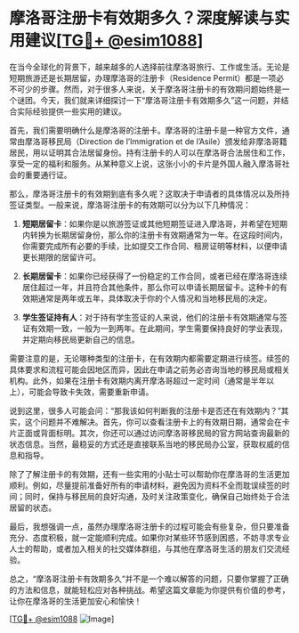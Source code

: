 # 摩洛哥注册卡有效期多久？深度解读与实用建议[[TG💪+ @esim1088](https://t.me/s/esim1088)]

在当今全球化的背景下，越来越多的人选择前往摩洛哥旅行、工作或生活。无论是短期旅游还是长期居留，办理摩洛哥的注册卡（Residence Permit）都是一项必不可少的步骤。然而，对于很多人来说，关于摩洛哥注册卡的有效期问题始终是一个谜团。今天，我们就来详细探讨一下“摩洛哥注册卡有效期多久”这一问题，并结合实际经验提供一些实用的建议。

首先，我们需要明确什么是摩洛哥的注册卡。摩洛哥的注册卡是一种官方文件，通常由摩洛哥移民局（Direction de l’Immigration et de l’Asile）颁发给非摩洛哥籍居民，用以证明其合法居留身份。持有注册卡的人可以在摩洛哥合法居住和工作，享受一定的福利和服务。从某种意义上说，这张小小的卡片是外国人融入摩洛哥社会的重要通行证。

那么，摩洛哥注册卡的有效期到底有多久呢？这取决于申请者的具体情况以及所持签证类型。一般来说，摩洛哥注册卡的有效期可以分为以下几种情况：

1. **短期居留卡**：如果你是以旅游签证或其他短期签证进入摩洛哥，并希望在短期内转换为长期居留身份，那么你的注册卡有效期通常为一年。在这段时间内，你需要完成所有必要的手续，比如提交工作合同、租房证明等材料，以便申请更长期限的居留许可。

2. **长期居留卡**：如果你已经获得了一份稳定的工作合同，或者已经在摩洛哥连续居住超过一年，并且符合其他条件，那么你可以申请长期居留卡。这种卡的有效期通常是两年或五年，具体取决于你的个人情况和当地移民局的决定。

3. **学生签证持有人**：对于持有学生签证的人来说，他们的注册卡有效期通常与签证有效期一致，一般为一到两年。在此期间，学生需要保持良好的学业表现，并定期向移民局更新自己的信息。

需要注意的是，无论哪种类型的注册卡，在有效期内都需要定期进行续签。续签的具体要求和流程可能会因地区而异，因此在申请之前务必咨询当地的移民局或相关机构。此外，如果在注册卡有效期内离开摩洛哥超过一定时间（通常是半年以上），可能会导致卡失效，需要重新申请。

说到这里，很多人可能会问：“那我该如何判断我的注册卡是否还在有效期内？”其实，这个问题并不难解决。首先，你可以查看注册卡上的有效期日期，通常会在卡片正面或背面标明。其次，你还可以通过访问摩洛哥移民局的官方网站查询最新的状态信息。当然，最稳妥的方式还是直接联系当地的移民局办公室，获取权威的信息和指导。

除了了解注册卡的有效期，还有一些实用的小贴士可以帮助你在摩洛哥的生活更加顺利。例如，尽量提前准备好所有的申请材料，避免因为资料不全而耽误续签的时间；同时，保持与移民局的良好沟通，及时关注政策变化，确保自己始终处于合法居留的状态。

最后，我想强调一点，虽然办理摩洛哥注册卡的过程可能会有些复杂，但只要准备充分、态度积极，就一定能顺利完成。如果你对某些环节感到困惑，不妨寻求专业人士的帮助，或者加入相关的社交媒体群组，与其他在摩洛哥生活的朋友们交流经验。

总之，“摩洛哥注册卡有效期多久”并不是一个难以解答的问题，只要你掌握了正确的方法和信息，就能轻松应对各种挑战。希望这篇文章能为你提供有价值的参考，让你在摩洛哥的生活更加安心和愉快！

[[TG💪+ @esim1088](https://t.me/s/esim1088) ![Image](https://i.postimg.cc/4NQfJmqS/Snipaste-2025-05-13-00-14-12.png)]